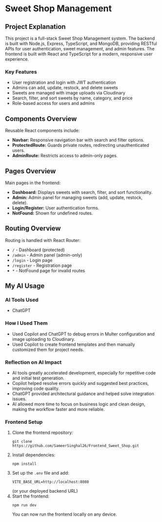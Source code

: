 # Sweet Shop Management

## Project Explanation
This project is a full-stack Sweet Shop Management system. The backend is built with Node.js, Express, TypeScript, and MongoDB, providing RESTful APIs for user authentication, sweet management, and admin features. The frontend is built with React and TypeScript for a modern, responsive user experience.

### Key Features
- User registration and login with JWT authentication
- Admins can add, update, restock, and delete sweets
- Sweets are managed with image uploads via Cloudinary
- Search, filter, and sort sweets by name, category, and price
- Role-based access for users and admins


## Components Overview
Reusable React components include:
- **Navbar:** Responsive navigation bar with search and filter options.
- **ProtectedRoute:** Guards private routes, redirecting unauthenticated users.
- **AdminRoute:** Restricts access to admin-only pages.

## Pages Overview
Main pages in the frontend:
- **Dashboard:** Displays sweets with search, filter, and sort functionality.
- **Admin:** Admin panel for managing sweets (add, update, restock, delete).
- **Login/Register:** User authentication forms.
- **NotFound:** Shown for undefined routes.

## Routing Overview
Routing is handled with React Router:
- `/` - Dashboard (protected)
- `/admin` - Admin panel (admin-only)
- `/login` - Login page
- `/register` - Registration page
- `*` - NotFound page for invalid routes

## My AI Usage

### AI Tools Used
- ChatGPT

### How I Used Them
- Used Copilot and ChatGPT to debug errors in Multer configuration and image uploading to Cloudinary.
- Used Copilot to create frontend templates and then manually customized them for project needs.

### Reflection on AI Impact
- AI tools greatly accelerated development, especially for repetitive code and initial test generation.
- Copilot helped resolve errors quickly and suggested best practices, improving code quality.
- ChatGPT provided architectural guidance and helped solve integration issues.
- AI allowed more time to focus on business logic and clean design, making the workflow faster and more reliable.

### Frontend Setup
1. Clone the frontend repository:
   ```
   git clone https://github.com/SameerSinghal26/Frontend_Sweet_Shop.git
   ```
2. Install dependencies:
   ```
   npm install
   ```
3. Set up the `.env` file and add:
   ```
   VITE_BASE_URL=http://localhost:8080
   ```
   (or your deployed backend URL)
4. Start the frontend:
   ```
   npm run dev
   ```
   You can now run the frontend locally on any device.
